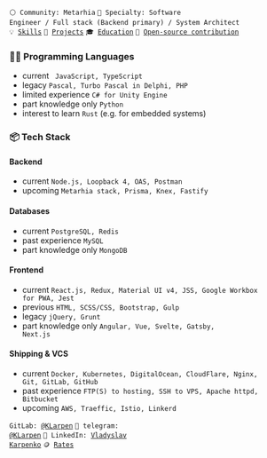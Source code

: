 <code>⚪ Community: Metarhia</code>
<code>👷 Specialty: Software Engineer / Full stack (Backend primary) /  System Architect</code><br>
<code>💡 [Skills](SKILLS.md)</code>
<code>🧻 [Projects](PROJECTS.md)</code>
<code>🎓 [Education](EDUCATION.md)</code>
<code>👀 [Open-source contribution](CONTRIBUTION.md)</code><br>

### 🧑‍💻 Programming Languages
- current <code> JavaScript, TypeScript</code>
- legacy <code>Pascal, Turbo Pascal in Delphi, PHP</code>
- limited experience <code>C# for Unity Engine</code>
- part knowledge only <code>Python</code>
- interest to learn <code>Rust</code> (e.g. for embedded systems)

### 📦 Tech Stack

#### Backend
- current <code>Node.js, Loopback 4, OAS, Postman</code>
- upcoming <code>Metarhia stack, Prisma, Knex, Fastify</code>

#### Databases
- current <code>PostgreSQL, Redis</code>
- past experience <code>MySQL</code>
- part knowledge only <code>MongoDB</code>

#### Frontend
- current <code>React.js, Redux, Material UI v4, JSS, Google Workbox for PWA, Jest</code>
- previous <code>HTML, SCSS/CSS, Bootstrap, Gulp</code>
- legacy <code>jQuery, Grunt</code>
- part knowledge only <code>Angular, Vue, Svelte, Gatsby, Next.js</code>

#### Shipping & VCS
- current <code>Docker, Kubernetes, DigitalOcean, CloudFlare, Nginx, Git, GitLab, GitHub</code>
- past experience <code>FTP(S) to hosting, SSH to VPS, Apache httpd, Bitbucket</code>
- upcoming <code>AWS, Traeffic, Istio, Linkerd</code>

<code>GitLab: [@KLarpen](https://gitlab.com/KLarpen)</code>
<code>💬 telegram: [@KLarpen](https://t.me/KLarpen)</code>
<code>💬 LinkedIn: [Vladyslav Karpenko](https://www.linkedin.com/in/klarpen/)</code>
<code>🪙 [Rates](RATES.md)</code>
